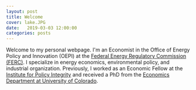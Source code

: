 ```yaml
---
layout: post
title: Welcome
cover: lake.JPG
date:   2019-03-03 12:00:00
categories: posts
---
```


Welcome to my personal webpage. I'm an Economist in the Office of Energy Policy and Innovation (OEPI) at the [Federal Energy Regulatory Commission (FERC)](https://www.ferc.gov/). I specialize in energy economics, environmental policy, and industrial organization. Previously, I worked as an Economic Fellow at the [Institute for Policy Integrity](https://policyintegrity.org/) and received a PhD from the [Economics Department at University of Colorado](https://www.colorado.edu/economics/).
